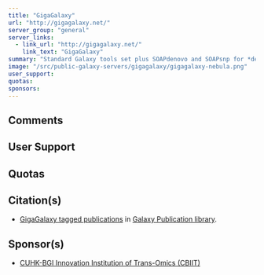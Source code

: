 ```yaml
---
title: "GigaGalaxy"
url: "http://gigagalaxy.net/"
server_group: "general"
server_links: 
  - link_url: "http://gigagalaxy.net/"
    link_text: "GigaGalaxy"
summary: "Standard Galaxy tools set plus SOAPdenovo and SOAPsnp for *de novo* assembly and SNP calling. "
image: "/src/public-galaxy-servers/gigagalaxy/gigagalaxy-nebula.png"
user_support: 
quotas: 
sponsors: 
---
```


## Comments


## User Support


## Quotas

## Citation(s)

* [GigaGalaxy tagged publications](https://www.zotero.org/groups/1732893/galaxy/items/tag/%3EGigaGalaxy) in [Galaxy Publication library](/src/publication-library/index.md).

## Sponsor(s)

* [CUHK-BGI Innovation Institution of Trans-Omics (CBIIT)](http://www.cuhk.edu.hk/cbiit/)

